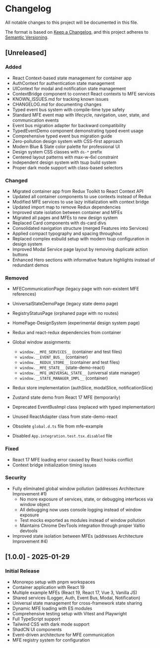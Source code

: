 # Changelog

All notable changes to this project will be documented in this file.

The format is based on [Keep a Changelog](https://keepachangelog.com/en/1.0.0/),
and this project adheres to [Semantic Versioning](https://semver.org/spec/v2.0.0.html).

## [Unreleased]

### Added

- React Context-based state management for container app
- AuthContext for authentication state management
- UIContext for modal and notification state management
- ContextBridge component to connect React contexts to MFE services
- KNOWN_ISSUES.md for tracking known issues
- CHANGELOG.md for documenting changes
- Typed event bus system with compile-time type safety
- Standard MFE event map with lifecycle, navigation, user, state, and communication events
- Event bus migration adapter for backward compatibility
- TypedEventDemo component demonstrating typed event usage
- Comprehensive typed event bus migration guide
- Zero-pollution design system with CSS-first approach
- Modern Blue & Slate color palette for professional UI
- Design system CSS classes with `ds-*` prefix
- Centered layout patterns with max-w-6xl constraint
- Independent design system with tsup build system
- Proper dark mode support with class-based selectors

### Changed

- Migrated container app from Redux Toolkit to React Context API
- Updated all container components to use contexts instead of Redux
- Modified MFE services to use lazy initialization with context bridge
- Updated import map to remove Redux dependencies
- Improved state isolation between container and MFEs
- Migrated all pages and MFEs to new design system
- Replaced Card components with ds-card divs
- Consolidated navigation structure (merged Features into Services)
- Applied compact typography and spacing throughout
- Replaced complex esbuild setup with modern tsup configuration in design system
- Improved Modal Service page layout by removing duplicate action buttons
- Enhanced Hero sections with informative feature highlights instead of redundant demos

### Removed

- MFECommunicationPage (legacy page with non-existent MFE references)
- UniversalStateDemoPage (legacy state demo page)
- RegistryStatusPage (orphaned page with no routes)
- HomePage-DesignSystem (experimental design system page)

- Redux and react-redux dependencies from container
- Global window assignments:
  - `window.__MFE_SERVICES__` (container and test files)
  - `window.__EVENT_BUS__` (container)
  - `window.__REDUX_STORE__` (container and test files)
  - `window.__MFE_STATE__` (state-demo-react)
  - `window.__MFE_UNIVERSAL_STATE__` (universal state manager)
  - `window.__STATE_MANAGER_IMPL__` (container)
- Redux store implementation (authSlice, modalSlice, notificationSlice)
- Zustand state demo from React 17 MFE (temporarily)
- Deprecated EventBusImpl class (replaced with typed implementation)
- Unused ReactAdapter class from state-demo-react
- Obsolete `global.d.ts` file from mfe-example
- Disabled `App.integration.test.tsx.disabled` file

### Fixed

- React 17 MFE loading error caused by React hooks conflict
- Context bridge initialization timing issues

### Security

- Fully eliminated global window pollution (addresses Architecture Improvement #1)
  - No more exposure of services, state, or debugging interfaces via window object
  - All debugging now uses console logging instead of window exposure
  - Test mocks exported as modules instead of window pollution
  - Maintains Chrome DevTools integration through proper Valtio devtools
- Improved state isolation between MFEs (addresses Architecture Improvement #4)

## [1.0.0] - 2025-01-29

### Initial Release

- Monorepo setup with pnpm workspaces
- Container application with React 19
- Multiple example MFEs (React 19, React 17, Vue 3, Vanilla JS)
- Shared services (Logger, Auth, Event Bus, Modal, Notification)
- Universal state management for cross-framework state sharing
- Dynamic MFE loading with ES modules
- Comprehensive testing setup with Vitest and Playwright
- Full TypeScript support
- Tailwind CSS with dark mode support
- ShadCN UI components
- Event-driven architecture for MFE communication
- MFE registry system for configuration
